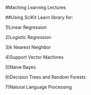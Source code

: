 #Maching Learning Lectures

##Using SciKit Learn library for:

1)Linear Regression

2)Logistic Regression

3)k Nearest Neighbor

4)Support Vector Machines

5)Naive Bayes

6)Decision Trees and Random Forests

7)Natural Language Processing
